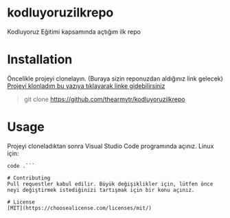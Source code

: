 # kodluyoruzilkrepo
Kodluyoruz Eğitimi kapsamında açtığım ilk repo

# Installation
Öncelikle projeyi clonelayın. (Buraya sizin reponuzdan aldığınız link gelecek)
[Projeyi klonladım bu yazıya tıklayarak linke gidebilirsiniz](https://github.com/thearmytr/kodluyoruzilkrepo)

>git clone https://github.com/thearmytr/kodluyoruzilkrepo

# Usage
Projeyi cloneladıktan sonra Visual Studio Code programında açınız.
Linux için:

```cd kodluyoruzilkrepo
code .```

# Contributing
Pull requestler kabul edilir. Büyük değişiklikler için, lütfen önce neyi değiştirmek istediğinizi tartışmak için bir konu açınız.

# License
[MIT](https://choosealicense.com/licenses/mit/)